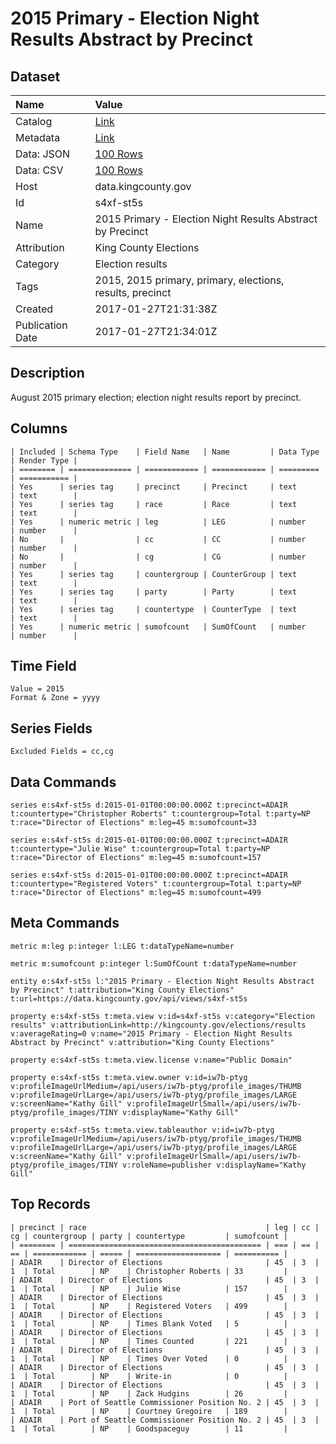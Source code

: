 # 2015 Primary - Election Night Results Abstract by Precinct

## Dataset

| Name | Value |
| :--- | :---- |
| Catalog | [Link](https://catalog.data.gov/dataset/2015-primary-election-night-results-abstract-by-precinct) |
| Metadata | [Link](https://data.kingcounty.gov/api/views/s4xf-st5s) |
| Data: JSON | [100 Rows](https://data.kingcounty.gov/api/views/s4xf-st5s/rows.json?max_rows=100) |
| Data: CSV | [100 Rows](https://data.kingcounty.gov/api/views/s4xf-st5s/rows.csv?max_rows=100) |
| Host | data.kingcounty.gov |
| Id | s4xf-st5s |
| Name | 2015 Primary - Election Night Results Abstract by Precinct |
| Attribution | King County Elections |
| Category | Election results |
| Tags | 2015, 2015 primary, primary, elections, results, precinct |
| Created | 2017-01-27T21:31:38Z |
| Publication Date | 2017-01-27T21:34:01Z |

## Description

August 2015 primary election; election night results report by precinct.

## Columns

```ls
| Included | Schema Type    | Field Name   | Name         | Data Type | Render Type |
| ======== | ============== | ============ | ============ | ========= | =========== |
| Yes      | series tag     | precinct     | Precinct     | text      | text        |
| Yes      | series tag     | race         | Race         | text      | text        |
| Yes      | numeric metric | leg          | LEG          | number    | number      |
| No       |                | cc           | CC           | number    | number      |
| No       |                | cg           | CG           | number    | number      |
| Yes      | series tag     | countergroup | CounterGroup | text      | text        |
| Yes      | series tag     | party        | Party        | text      | text        |
| Yes      | series tag     | countertype  | CounterType  | text      | text        |
| Yes      | numeric metric | sumofcount   | SumOfCount   | number    | number      |
```

## Time Field

```ls
Value = 2015
Format & Zone = yyyy
```

## Series Fields

```ls
Excluded Fields = cc,cg
```

## Data Commands

```ls
series e:s4xf-st5s d:2015-01-01T00:00:00.000Z t:precinct=ADAIR t:countertype="Christopher Roberts" t:countergroup=Total t:party=NP t:race="Director of Elections" m:leg=45 m:sumofcount=33

series e:s4xf-st5s d:2015-01-01T00:00:00.000Z t:precinct=ADAIR t:countertype="Julie Wise" t:countergroup=Total t:party=NP t:race="Director of Elections" m:leg=45 m:sumofcount=157

series e:s4xf-st5s d:2015-01-01T00:00:00.000Z t:precinct=ADAIR t:countertype="Registered Voters" t:countergroup=Total t:party=NP t:race="Director of Elections" m:leg=45 m:sumofcount=499
```

## Meta Commands

```ls
metric m:leg p:integer l:LEG t:dataTypeName=number

metric m:sumofcount p:integer l:SumOfCount t:dataTypeName=number

entity e:s4xf-st5s l:"2015 Primary - Election Night Results Abstract by Precinct" t:attribution="King County Elections" t:url=https://data.kingcounty.gov/api/views/s4xf-st5s

property e:s4xf-st5s t:meta.view v:id=s4xf-st5s v:category="Election results" v:attributionLink=http://kingcounty.gov/elections/results v:averageRating=0 v:name="2015 Primary - Election Night Results Abstract by Precinct" v:attribution="King County Elections"

property e:s4xf-st5s t:meta.view.license v:name="Public Domain"

property e:s4xf-st5s t:meta.view.owner v:id=iw7b-ptyg v:profileImageUrlMedium=/api/users/iw7b-ptyg/profile_images/THUMB v:profileImageUrlLarge=/api/users/iw7b-ptyg/profile_images/LARGE v:screenName="Kathy Gill" v:profileImageUrlSmall=/api/users/iw7b-ptyg/profile_images/TINY v:displayName="Kathy Gill"

property e:s4xf-st5s t:meta.view.tableauthor v:id=iw7b-ptyg v:profileImageUrlMedium=/api/users/iw7b-ptyg/profile_images/THUMB v:profileImageUrlLarge=/api/users/iw7b-ptyg/profile_images/LARGE v:screenName="Kathy Gill" v:profileImageUrlSmall=/api/users/iw7b-ptyg/profile_images/TINY v:roleName=publisher v:displayName="Kathy Gill"
```

## Top Records

```ls
| precinct | race                                        | leg | cc | cg | countergroup | party | countertype         | sumofcount | 
| ======== | =========================================== | === | == | == | ============ | ===== | =================== | ========== | 
| ADAIR    | Director of Elections                       | 45  | 3  | 1  | Total        | NP    | Christopher Roberts | 33         | 
| ADAIR    | Director of Elections                       | 45  | 3  | 1  | Total        | NP    | Julie Wise          | 157        | 
| ADAIR    | Director of Elections                       | 45  | 3  | 1  | Total        | NP    | Registered Voters   | 499        | 
| ADAIR    | Director of Elections                       | 45  | 3  | 1  | Total        | NP    | Times Blank Voted   | 5          | 
| ADAIR    | Director of Elections                       | 45  | 3  | 1  | Total        | NP    | Times Counted       | 221        | 
| ADAIR    | Director of Elections                       | 45  | 3  | 1  | Total        | NP    | Times Over Voted    | 0          | 
| ADAIR    | Director of Elections                       | 45  | 3  | 1  | Total        | NP    | Write-in            | 0          | 
| ADAIR    | Director of Elections                       | 45  | 3  | 1  | Total        | NP    | Zack Hudgins        | 26         | 
| ADAIR    | Port of Seattle Commissioner Position No. 2 | 45  | 3  | 1  | Total        | NP    | Courtney Gregoire   | 189        | 
| ADAIR    | Port of Seattle Commissioner Position No. 2 | 45  | 3  | 1  | Total        | NP    | Goodspaceguy        | 11         | 
```